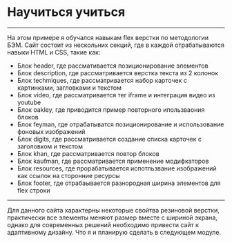 # Научиться учиться

---

На этом примере я обучался навыкам flex верстки по методологии БЭМ. 
Сайт состоит из нескольних секций, где в каждой отрабатываются навыки HTML и CSS, такие как:
  - Блок header, где рассмативается позиционирование элементов
  - Блок description, где рассматривается верстка текста из 2 колонок
  - Блок techmiques, где рассматривается набор карточек с картинками, загловками и текстом
  - Блок video, где рассматривается тег iframe и интеграция видео из youtube
  - Блок oakley, где приводится пример повторного ипользваония блоков
  - Блок feyman, где отрабатыватся позиционирование и использование фоновых изображений
  - Блок digits, где рассматривается создание списка карточек с заголовком и текстом
  - Блок khan, где рассматривается повтор блоков
  - Блок kaufman, где рассматривается применение модифкаторов
  - Блок resources, где прорабатывается испотльзвание изображений как ссылок на сторонние ресурсы
  - Блок footer, где отрабаывается разнородная ширина элементов для flex строки

---

Для данного сайта характерны некоторые свойтва резиновой верстки, практически все элементы меняют размер вместе с шириной экрана, однако для современных решений необходимо привести сайт к адаптивному дизайну. Что я и планирую сделать в следующем модуле.